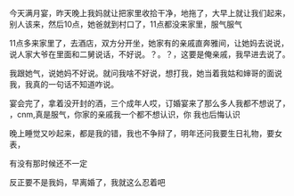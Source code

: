 今天满月宴，昨天晚上我妈就让把家里收拾干净，地拖了，大早上就让我们起来，别人该来，然后10点，她爸就到村口了，11点都没来家里，服气服气

11点多来家里了，去酒店，双方分开坐，她家有的亲戚直奔雅间，让她妈去说说，说人家大爷在里面和二舅说话，不好说。？。？，这要是俺亲戚，我早进去说了。

我跟她气，说她妈不好说。就问我啥不好说，想打我，她当着我姑和婶哥的面说我，我真的一句话不知道咋说。

宴会完了，拿着没开封的酒，三个成年人哎，订婚宴来了那么多人我都不想说了，    ，cnm,真是服气，你家的亲戚我一个都不想认识，你  我也后悔认识



晚上睡觉又吵起来，都是我的错，我也不争辩了，明年还问我要生日礼物，要女表，

有没有那时候还不一定

反正要不是我妈，早离婚了，我就这么忍着吧
